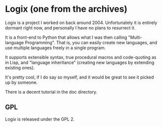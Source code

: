 # Logix (one from the archives)

Logix is a project I worked on back around 2004. Unfortunately it is entirely dormant right now, and personally I have no plans to resurrect it.

It is a front-end to Python that allows what I was then calling "Multi-language Programming". That is, you can easily create new languages, and use multiple languages freely in a single program.

It supports extensible syntax, true procedural macros and code-quoting as in Lisp, and "language inheritance" (creating new languages by extending existing ones).

It's pretty cool, if I do say so myself, and it would be great to see it picked up by someone.

There is a decent tutorial in the doc directory.

## GPL

Logix is released under the GPL 2.